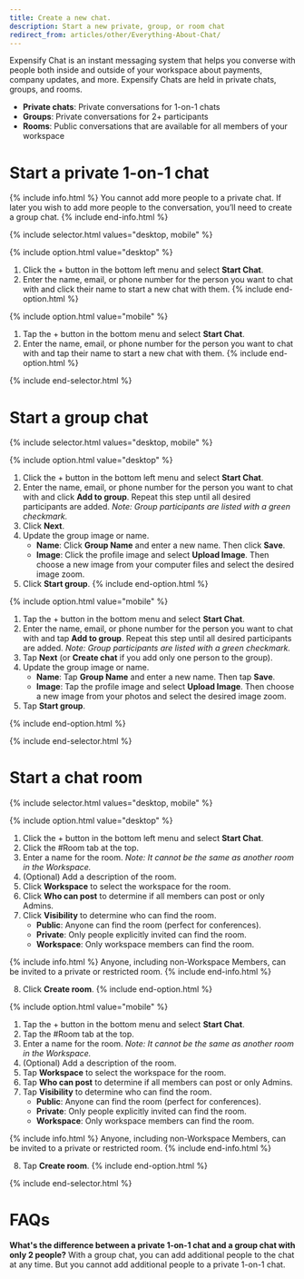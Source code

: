 ```yaml
---
title: Create a new chat.
description: Start a new private, group, or room chat 
redirect_from: articles/other/Everything-About-Chat/
---
```

<div id="new-expensify" markdown="1">

Expensify Chat is an instant messaging system that helps you converse with people both inside and outside of your workspace about payments, company updates, and more. Expensify Chats are held in private chats, groups, and rooms.
- **Private chats**: Private conversations for 1-on-1 chats
- **Groups**: Private conversations for 2+ participants
- **Rooms**: Public conversations that are available for all members of your workspace

# Start a private 1-on-1 chat

{% include info.html %}
You cannot add more people to a private chat. If later you wish to add more people to the conversation, you’ll need to create a group chat. 
{% include end-info.html %}

{% include selector.html values="desktop, mobile" %}

{% include option.html value="desktop" %}
1. Click the + button in the bottom left menu and select **Start Chat**.
2. Enter the name, email, or phone number for the person you want to chat with and click their name to start a new chat with them. 
{% include end-option.html %}

{% include option.html value="mobile" %}
1. Tap the + button in the bottom menu and select **Start Chat**.
2. Enter the name, email, or phone number for the person you want to chat with and tap their name to start a new chat with them. 
{% include end-option.html %}

{% include end-selector.html %}

# Start a group chat

{% include selector.html values="desktop, mobile" %}

{% include option.html value="desktop" %}
1. Click the + button in the bottom left menu and select **Start Chat**.
2. Enter the name, email, or phone number for the person you want to chat with and click **Add to group**. Repeat this step until all desired participants are added. *Note: Group participants are listed with a green checkmark.*
3. Click **Next**. 
4. Update the group image or name.
   - **Name**: Click **Group Name** and enter a new name. Then click **Save**. 
   - **Image**: Click the profile image and select **Upload Image**. Then choose a new image from your computer files and select the desired image zoom. 
5. Click **Start group**.
{% include end-option.html %}

{% include option.html value="mobile" %}
1. Tap the + button in the bottom menu and select **Start Chat**.
2. Enter the name, email, or phone number for the person you want to chat with and tap **Add to group**. Repeat this step until all desired participants are added. *Note: Group participants are listed with a green checkmark.*
3. Tap **Next** (or **Create chat** if you add only one person to the group). 
4. Update the group image or name.
   - **Name**: Tap **Group Name** and enter a new name. Then tap **Save**. 
   - **Image**: Tap the profile image and select **Upload Image**. Then choose a new image from your photos and select the desired image zoom. 
5. Tap **Start group**. 

{% include end-option.html %}

{% include end-selector.html %}

# Start a chat room

{% include selector.html values="desktop, mobile" %}

{% include option.html value="desktop" %}
1. Click the + button in the bottom left menu and select **Start Chat**.
2. Click the #Room tab at the top. 
3. Enter a name for the room. *Note: It cannot be the same as another room in the Workspace.*
4. (Optional) Add a description of the room.
5. Click **Workspace** to select the workspace for the room. 
6. Click **Who can post** to determine if all members can post or only Admins. 
7. Click **Visibility** to determine who can find the room. 
   - **Public**: Anyone can find the room (perfect for conferences). 
   - **Private**: Only people explicitly invited can find the room.
   - **Workspace**: Only workspace members can find the room.

{% include info.html %}
Anyone, including non-Workspace Members, can be invited to a private or restricted room.
{% include end-info.html %}

8. Click **Create room**.
{% include end-option.html %}

{% include option.html value="mobile" %}
1. Tap the + button in the bottom menu and select **Start Chat**.
2. Tap the #Room tab at the top. 
3. Enter a name for the room. *Note: It cannot be the same as another room in the Workspace.*
4. (Optional) Add a description of the room.
5. Tap **Workspace** to select the workspace for the room. 
6. Tap **Who can post** to determine if all members can post or only Admins. 
7. Tap **Visibility** to determine who can find the room. 
   - **Public**: Anyone can find the room (perfect for conferences). 
   - **Private**: Only people explicitly invited can find the room.
   - **Workspace**: Only workspace members can find the room.

{% include info.html %}
Anyone, including non-Workspace Members, can be invited to a private or restricted room.
{% include end-info.html %}

8. Tap **Create room**.
{% include end-option.html %}

{% include end-selector.html %}

# FAQs

**What's the difference between a private 1-on-1 chat and a group chat with only 2 people?**
With a group chat, you can add additional people to the chat at any time. But you cannot add additional people to a private 1-on-1 chat.
</div>

 



